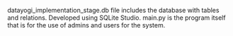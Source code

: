 datayogi_implementation_stage.db file includes the database with tables and relations. Developed using SQLite Studio.
main.py is the program itself that is for the use of admins and users for the system.
